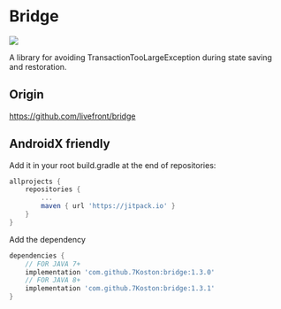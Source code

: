 # Bridge

[![](https://jitpack.io/v/7Koston/bridge.svg)](https://jitpack.io/#7Koston/bridge)

A library for avoiding TransactionTooLargeException during state saving and restoration.

## Origin

https://github.com/livefront/bridge

## AndroidX friendly

Add it in your root build.gradle at the end of repositories:
```gradle
allprojects {
    repositories {
        ...
        maven { url 'https://jitpack.io' }
    }
}
```
Add the dependency
```gradle
dependencies {
    // FOR JAVA 7+
    implementation 'com.github.7Koston:bridge:1.3.0'
    // FOR JAVA 8+
    implementation 'com.github.7Koston:bridge:1.3.1'
}
```